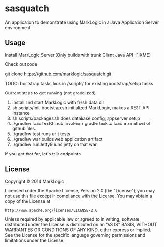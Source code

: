 # sasquatch

An application to demonstrate using MarkLogic in a Java Application Server environment.

## Usage

Install MarkLogic Server (Only builds with trunk Client Java API -FIXME)

Check out code

git clone https://github.com/marklogic/sasquatch.git

TODO: bootstrap tasks  look in /scripts/ for existing bootstrap/setup tasks

Current steps to get running (not gradelized)
1. install and start MarkLogic with fresh data dir
2. sh scripts/init-bootstrap.sh   initialized MarkLogic, makes a REST API Instance
3. sh scripts/packages.sh   does database config, appserver setup
4. ./gradlew loadTestGithub   invokes a gradle task to load a small set of github files.
5. ./gradlew test  runs unit tests
6. ./gradlew war   builds web application artifact
7. ./gradlew runJetty9   runs jetty on that war.

If you get that far, let's talk endpoints


## License

Copyright © 2014 MarkLogic

Licensed under the Apache License, Version 2.0 (the "License");
you may not use this file except in compliance with the License.
You may obtain a copy of the License at

    http://www.apache.org/licenses/LICENSE-2.0

Unless required by applicable law or agreed to in writing, software
distributed under the License is distributed on an "AS IS" BASIS,
WITHOUT WARRANTIES OR CONDITIONS OF ANY KIND, either express or implied.
See the License for the specific language governing permissions and
limitations under the License.


